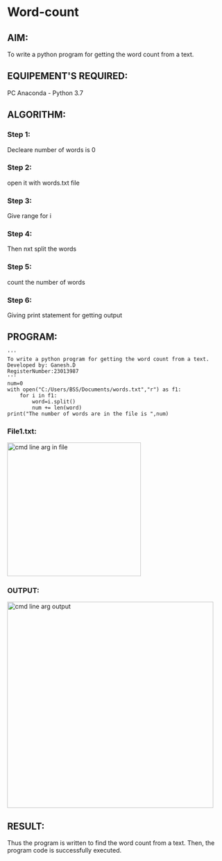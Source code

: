 # Word-count
## AIM:
To write a python program for getting the word count from a text.
## EQUIPEMENT'S REQUIRED: 
PC
Anaconda - Python 3.7
## ALGORITHM: 
### Step 1:
Decleare number of words is 0
### Step 2: 
open it with words.txt file
### Step 3: 
Give range for i
### Step 4:  
Then nxt split the words
### Step 5: 
count the number of words
### Step 6: 
Giving print statement for getting output
## PROGRAM:
```
'''
To write a python program for getting the word count from a text.
Developed by: Ganesh.D
RegisterNumber:23013987
'''
num=0
with open("C:/Users/BSS/Documents/words.txt","r") as f1:
    for i in f1:
        word=i.split()
        num += len(word)
print("The number of words are in the file is ",num)
```

### File1.txt:
<img width="308" alt="cmd line arg  in file" src="https://github.com/Ganesh23013987/Word-count/assets/147473768/d4ac8230-463c-43a9-81e6-96f979290b47">

### OUTPUT:
<img width="475" alt="cmd line arg output" src="https://github.com/Ganesh23013987/Word-count/assets/147473768/b15a800b-e661-4b5a-9299-7161e0936d17">



## RESULT:
Thus the program is written to find the word count from a text.
Then, the program code is successfully executed.
